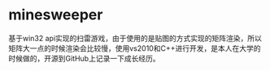 # minesweeper
基于win32 api实现的扫雷游戏，由于使用的是贴图的方式实现的矩阵渲染，所以矩阵大一点的时候渲染会比较慢，使用vs2010和C++进行开发，是本人在大学的时候做的，开源到GitHub上记录一下成长经历。
